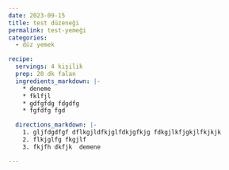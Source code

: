 ```yaml
---
date: 2023-09-15
title: test düzeneği
permalink: test-yemeği
categories:
  - düz yemek

recipe:
  servings: 4 kişilik
  prep: 20 dk falan
  ingredients_markdown: |-
    * deneme
    * fklfjl
    * gdfgfdg fdgdfg
    * fgfdfg fgd

  directions_markdown: |-
    1. gljfdgdfgf dflkgjldfkjglfdkjgfkjg fdkgjlkfjgkjlfkjkjk
    2. flkjglfg fkgjlf
    3. fkjfh dkfjk  demene

---
```

